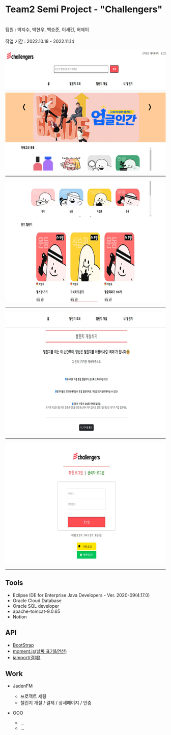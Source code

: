 <h1>Team2 Semi Project - "Challengers"</h1>
<br>
팀원 : 박지수, 박현우, 백승준, 이세건, 허제이
<br>
<br>
작업 기간 : 2022.10.18 - 2022.11.14
<br>
<br>
<img src="https://github.com/JadenFM/team2_semi_challengers/blob/master/main1.JPG"  width="800" height="380"/>
<hr>
<img src="https://github.com/JadenFM/team2_semi_challengers/blob/master/main2.JPG"  width="800" height="380"/>
<hr>
<img src="https://github.com/JadenFM/team2_semi_challengers/blob/master/개설1.JPG"  width="800" height="380"/>
<hr>
<img src="https://github.com/JadenFM/team2_semi_challengers/blob/master/로그인.JPG"  width="800" height="380"/>
<hr>


## Tools
* Eclipse IDE for Enterprise Java Developers - Ver. 2020-09(4.17.0)
* Oracle Cloud Database
* Oracle SQL developer
* apache-tomcat-9.0.65
* Notion

## API
* [BootStrap](https://getbootstrap.com)
* [moment.js(날짜 표기&연산)](https://momentjs.com/)
* [iamport(결제)](https://www.iamport.kr)

## Work
* JadenFM
  * 프로젝트 세팅
  * 챌린지 개설 / 결제 / 상세페이지 / 인증
  
* OOO
  * ...
  * ...
